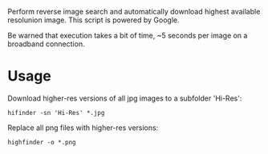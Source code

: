 Perform reverse image search and automatically download highest available
resolunion image. This script is powered by Google.

Be warned that execution takes a bit of time, ~5 seconds per image on a
broadband connection.

# Usage

Download higher-res versions of all jpg images to a subfolder 'Hi-Res':

`hifinder -sn 'Hi-Res' *.jpg`

Replace all png files with higher-res versions:

`highfinder -o *.png`
